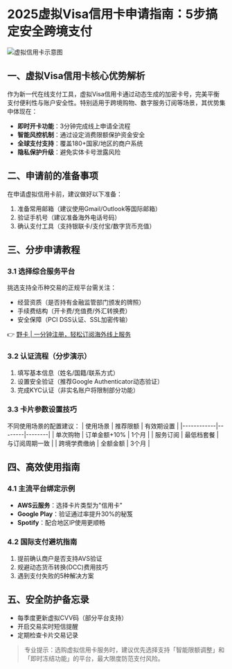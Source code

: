 # 2025虚拟Visa信用卡申请指南：5步搞定安全跨境支付

![虚拟信用卡示意图](https://bbtdd.com/wp-content/uploads/img/7257990188.webp)

## 一、虚拟Visa信用卡核心优势解析
作为新一代在线支付工具，虚拟Visa信用卡通过动态生成的加密卡号，完美平衡支付便利性与账户安全性。特别适用于跨境购物、数字服务订阅等场景，其优势集中体现在：

- **即时开卡功能**：3分钟完成线上申请全流程
- **智能风控机制**：通过设定消费限额保护资金安全
- **全球支付支持**：覆盖180+国家/地区的商户系统
- **隐私保护升级**：避免实体卡号泄露风险

## 二、申请前的准备事项
在申请虚拟信用卡前，建议做好以下准备：
1. 准备常用邮箱（建议使用Gmail/Outlook等国际邮箱）
2. 验证手机号（建议准备海外电话号码）
3. 确认支付工具（支持银联卡/支付宝/数字货币充值）

## 三、分步申请教程
### 3.1 选择综合服务平台
挑选支持全币种交易的正规平台需关注：
- 经营资质（是否持有金融监管部门颁发的牌照）
- 手续费结构（开卡费/充值费/外汇转换费）
- 安全保障（PCI DSS认证、SSL加密传输）

👉 [野卡 | 一分钟注册，轻松订阅海外线上服务](https://bbtdd.com/yeka)

### 3.2 认证流程（分步演示）
1. 填写基本信息（姓名/国籍/联系方式）
2. 设置安全验证（推荐Google Authenticator动态验证）
3. 完成KYC认证（非实名账户将限制部分功能）

### 3.3 卡片参数设置技巧
不同使用场景的配置建议：
| 使用场景      | 推荐限额 | 有效期设置 |
|------------|--------|--------|
| 单次购物      | 订单金额+10% | 1个月    |
| 服务订阅      | 最低档套餐 | 与订阅周期一致 |
| 跨境学费缴纳  | 全额金额   | 3个月    |

## 四、高效使用指南
### 4.1 主流平台绑定示例
- **AWS云服务**：选择卡片类型为"信用卡"
- **Google Play**：验证通过率提升30%的秘笈
- **Spotify**：配合地区IP使用更顺畅

### 4.2 国际支付避坑指南
1. 提前确认商户是否支持AVS验证
2. 规避动态货币转换(DCC)费用技巧
3. 遇到支付失败的5种解决方案

## 五、安全防护备忘录
- 每季度更新虚拟CVV码（部分平台支持）
- 开启交易实时短信提醒
- 定期检查卡片交易记录

> 专业提示：选购虚拟信用卡服务时，建议优先选择支持「智能限额调整」和「即时冻结功能」的平台，最大限度防范支付风险。
